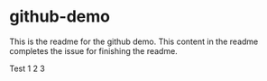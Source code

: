# github-demo

This is the readme for the github demo.  This content in the readme completes the issue for finishing the readme.

Test 1 2 3
